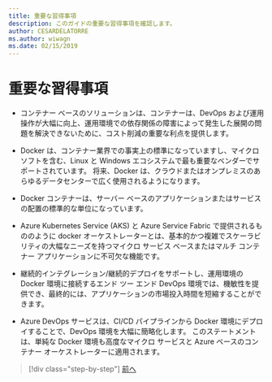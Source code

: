 ```yaml
---
title: 重要な習得事項
description: このガイドの重要な習得事項を確認します。
author: CESARDELATORRE
ms.author: wiwagn
ms.date: 02/15/2019
---
```

# <a name="key-takeaways"></a>重要な習得事項

- コンテナー ベースのソリューションは、コンテナーは、DevOps および運用操作が大幅に向上、運用環境での依存関係の障害によって発生した展開の問題を解決できないために、コスト削減の重要な利点を提供します。

- Docker は、コンテナー業界での事実上の標準になっていますし、マイクロソフトを含む、Linux と Windows エコシステムで最も重要なベンダーでサポートされています。 将来、Docker は、クラウドまたはオンプレミスのあらゆるデータセンターで広く使用されるようになります。

- Docker コンテナーは、サーバー ベースのアプリケーションまたはサービスの配置の標準的な単位になっています。

- Azure Kubernetes Service (AKS) と Azure Service Fabric で提供されるもののように docker オーケストレーターとは、基本的かつ複雑でスケーラビリティの大幅なニーズを持つマイクロ サービス ベースまたはマルチ コンテナー アプリケーションに不可欠な機能です。

- 継続的インテグレーション/継続的デプロイをサポートし、運用環境の Docker 環境に接続するエンド ツー エンド DevOps 環境では、機敏性を提供でき、最終的には、アプリケーションの市場投入時間を短縮することができます。

- Azure DevOps サービスは、CI/CD パイプラインから Docker 環境にデプロイすることで、DevOps 環境を大幅に簡略化します。 このステートメントは、単純な Docker 環境も高度なマイクロ サービスと Azure ベースのコンテナー オーケストレーターに適用されます。

>[!div class="step-by-step"]
>[前へ](../run-manage-monitor-docker-environments/monitor-containerized-application-services.md)
